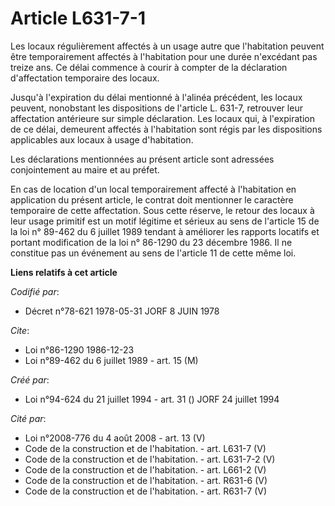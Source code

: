 # Article L631-7-1

Les locaux régulièrement affectés à un usage autre que l'habitation peuvent être temporairement affectés à l'habitation pour
une durée n'excédant pas treize ans. Ce délai commence à courir à compter de la déclaration d'affectation temporaire des
locaux.

Jusqu'à l'expiration du délai mentionné à l'alinéa précédent, les locaux peuvent, nonobstant les dispositions de l'article L.
631-7, retrouver leur affectation antérieure sur simple déclaration. Les locaux qui, à l'expiration de ce délai, demeurent
affectés à l'habitation sont régis par les dispositions applicables aux locaux à usage d'habitation.

Les déclarations mentionnées au présent article sont adressées conjointement au maire et au préfet.

En cas de location d'un local temporairement affecté à l'habitation en application du présent article, le contrat doit
mentionner le caractère temporaire de cette affectation. Sous cette réserve, le retour des locaux à leur usage primitif est
un motif légitime et sérieux au sens de l'article 15 de la loi n° 89-462 du 6 juillet 1989 tendant à améliorer les rapports
locatifs et portant modification de la loi n° 86-1290 du 23 décembre 1986. Il ne constitue pas un événement au sens de
l'article 11 de cette même loi.

**Liens relatifs à cet article**

_Codifié par_:

  - Décret n°78-621 1978-05-31 JORF 8 JUIN 1978

_Cite_:

  - Loi n°86-1290 1986-12-23
  - Loi n°89-462 du 6 juillet 1989 - art. 15 (M)

_Créé par_:

  - Loi n°94-624 du 21 juillet 1994 - art. 31 () JORF 24 juillet 1994

_Cité par_:

  - Loi n°2008-776 du 4 août 2008 - art. 13 (V)
  - Code de la construction et de l'habitation. - art. L631-7 (V)
  - Code de la construction et de l'habitation. - art. L631-7-2 (V)
  - Code de la construction et de l'habitation. - art. L661-2 (V)
  - Code de la construction et de l'habitation. - art. R631-6 (V)
  - Code de la construction et de l'habitation. - art. R631-7 (V)
